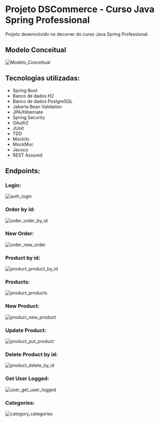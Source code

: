 # Projeto DSCommerce - Curso Java Spring Professional

Projeto desenvolvido no decorrer do curso Java Spring Professional.

## Modelo Conceitual
![Modelo_Conceitual](https://github.com/user-attachments/assets/70578a2e-6c1f-4555-9864-4c908b3c0172)

## Tecnologias utilizadas:
- Spring Boot
- Banco de dados H2
- Banco de dados PostgreSQL
- Jakarta Bean Validation
- JPA/Hibernate 
- Spring Security
- OAuth2
- JUnit
- TDD
- Mockito
- MockMvc
- Jacoco
- REST Assured

## Endpoints: 

### Login:
![auth_login](https://github.com/user-attachments/assets/0a6fdac6-9c1d-44bf-abde-00d37d074d60)

### Order by id:
![order_order_by_id](https://github.com/user-attachments/assets/96812bb3-182b-49bd-8ee1-7eb88f15b642)

### New Order:
![order_new_order](https://github.com/user-attachments/assets/b3d2cf12-90e3-44fc-a17f-f1dd8d96c62b)

### Product by id:
![product_product_by_id](https://github.com/user-attachments/assets/6109f5a0-a713-41a0-a85c-c021f96f5cfd)

### Products:
![product_products](https://github.com/user-attachments/assets/7ca5d0b7-5394-4212-9812-ec6f592995f0)

### New Product:
![product_new_product](https://github.com/user-attachments/assets/de9d9250-b630-4c86-af79-bb65b627d7be)

### Update Product:
![product_put_product](https://github.com/user-attachments/assets/cf99758d-3cea-4e1d-aaa2-dcfa29acdaa3)

### Delete Product by id:
![product_delete_by_id](https://github.com/user-attachments/assets/ca6e0ba6-46c1-498a-bf19-df0ef0fcb5dd)

### Get User Logged:
![user_get_user_logged](https://github.com/user-attachments/assets/1e9146fe-24f1-4cc0-9600-1d154b07269d)

### Categories:
![category_categories](https://github.com/user-attachments/assets/b3b4097e-0190-4e53-b5e1-0491c30ce8ba)

